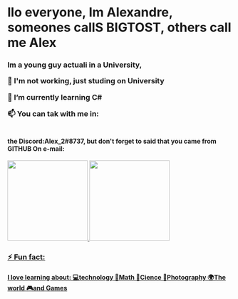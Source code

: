 # llo everyone, Im Alexandre, someones callS BIGTOST, others call me Alex</H2>

<h3>
Im a young guy actuali in a University,

🔭 I'm not working, just studing on University

🌱 I’m currently learning C#

📫 You can tak with me in:
	<h4>	
	     the Discord:Alex_2#8737, but don't forget to said that you came from GITHUB
		On e-mail:
	</h4>

</h3>

<!--<div>
       <a href="https://github.com/BIGTOST">
       <img height="100em" href="https">
-->
<div>
  <a href="https://beacons.ai/rafaballerini">
  <img height="180en"src="https://github-readme-stats.vercel.app/api?username-BIGTOST2&show_icons-true&theme-dracula&include_all_commits-true&count_private-true"/>
  <img height="180"src="https://github-readme-stats.vercel.app/api/top-langs/?username-BIGTOST2&layout-compact&langs_count-16&theme-dracula"/>
</div>

<h3>⚡ Fun fact:</h3>
<h4>
	I love learning about:
		💻technology    
		🧮Math
		🧪Cience
		📸Photography
		🌍The world
		🎮and Games
</h4>

<!--
**BIGTOST/BIGTOST** is a ✨ _special_ ✨ repository because its `README.md` (this file) appears on your GitHub profile.

Here are some ideas to get you started:

- 🔭 I’m currently working on ...
- 🌱 I’m currently learning ...
- 👯 I’m looking to collaborate on ...
- 🤔 I’m looking for help with ...
- 💬 Ask me about ...
- 📫 How to reach me: ...
-->
